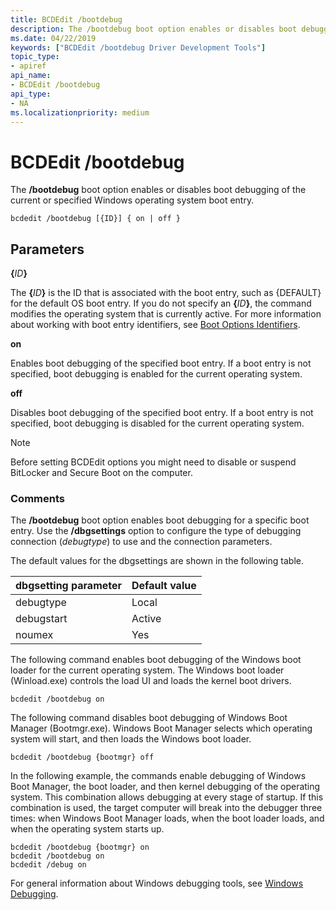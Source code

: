 ```yaml
---
title: BCDEdit /bootdebug
description: The /bootdebug boot option enables or disables boot debugging of the current or specified Windows operating system boot entry.
ms.date: 04/22/2019
keywords: ["BCDEdit /bootdebug Driver Development Tools"]
topic_type:
- apiref
api_name:
- BCDEdit /bootdebug
api_type:
- NA
ms.localizationpriority: medium
---
```


# BCDEdit /bootdebug

The **/bootdebug** boot option enables or disables boot debugging of the current or specified Windows operating system boot entry.


``` syntax
bcdedit /bootdebug [{ID}] { on | off }
```

## Parameters

**{**<em>ID</em>**}**

The **{**<em>ID</em>**}** is the ID that is associated with the boot entry, such as {DEFAULT} for the default OS boot entry. If you do not specify an **{**<em>ID</em>**}**, the command modifies the operating system that is currently active. For more information about working with boot entry identifiers, see [Boot Options Identifiers](boot-options-identifiers.md).

**on**

Enables boot debugging of the specified boot entry. If a boot entry is not specified, boot debugging is enabled for the current operating system.

**off**

Disables boot debugging of the specified boot entry. If a boot entry is not specified, boot debugging is disabled for the current operating system.

> [!NOTE]
> Before setting BCDEdit options you might need to disable or suspend BitLocker and Secure Boot on the computer.

### Comments

The **/bootdebug** boot option enables boot debugging for a specific boot entry. Use the **/dbgsettings** option to configure the type of debugging connection (*debugtype*) to use and the connection parameters. 

The default values for the dbgsettings are shown in the following table.

|dbgsetting parameter|Default value|
|--- |--- |
|debugtype|Local|
|debugstart|Active|
|noumex|Yes|


The following command enables boot debugging of the Windows boot loader for the current operating system. The Windows boot loader (Winload.exe) controls the load UI and loads the kernel boot drivers.

```console
bcdedit /bootdebug on
```

The following command disables boot debugging of Windows Boot Manager (Bootmgr.exe). Windows Boot Manager selects which operating system will start, and then loads the Windows boot loader.

```console
bcdedit /bootdebug {bootmgr} off
```

In the following example, the commands enable debugging of Windows Boot Manager, the boot loader, and then kernel debugging of the operating system. This combination allows debugging at every stage of startup. If this combination is used, the target computer will break into the debugger three times: when Windows Boot Manager loads, when the boot loader loads, and when the operating system starts up.

```console
bcdedit /bootdebug {bootmgr} on
bcdedit /bootdebug on
bcdedit /debug on
```

For general information about Windows debugging tools, see [Windows Debugging](../debugger/index.md).
